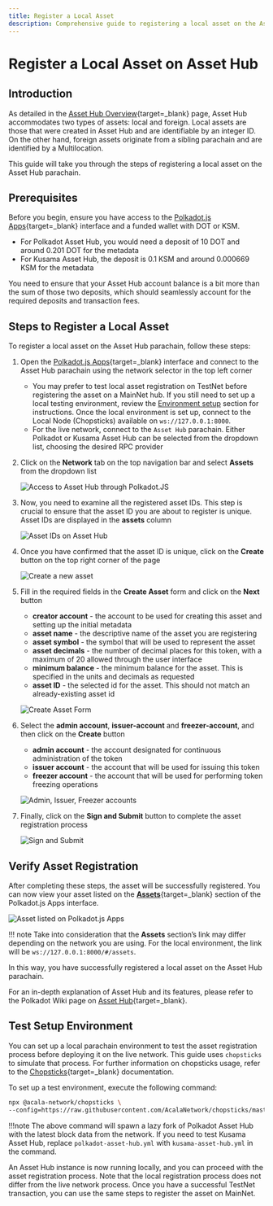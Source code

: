 ```yaml
---
title: Register a Local Asset
description: Comprehensive guide to registering a local asset on the Asset Hub system parachain, including step-by-step instructions.
---
```


# Register a Local Asset on Asset Hub

## Introduction

As detailed in the [Asset Hub Overview](./overview.md#local-assets){target=\_blank} page, Asset Hub accommodates two types of assets: local and foreign. Local assets are those that were created in Asset Hub and are identifiable by an integer ID. On the other hand, foreign assets originate from a sibling parachain and are identified by a Multilocation.

This guide will take you through the steps of registering a local asset on the Asset Hub parachain.

## Prerequisites

Before you begin, ensure you have access to the [Polkadot.js Apps](https://polkadot.js.org/apps/){target=\_blank} interface and a funded wallet with DOT or KSM.

- For Polkadot Asset Hub, you would need a deposit of 10 DOT and around 0.201 DOT for the metadata
- For Kusama Asset Hub, the deposit is 0.1 KSM and around 0.000669 KSM for the metadata

You need to ensure that your Asset Hub account balance is a bit more than the sum of those two deposits, which should seamlessly account for the required deposits and transaction fees.

## Steps to Register a Local Asset

To register a local asset on the Asset Hub parachain, follow these steps:

1. Open the [Polkadot.js Apps](https://polkadot.js.org/apps/){target=\_blank} interface and connect to the Asset Hub parachain using the network selector in the top left corner 

      - You may prefer to test local asset registration on TestNet before registering the asset on a MainNet hub. If you still need to set up a local testing environment, review the [Environment setup](#environment-setup) section for instructions. Once the local environment is set up, connect to the Local Node (Chopsticks) available on `ws://127.0.0.1:8000`. 
      - For the live network, connect to the `Asset Hub` parachain. Either Polkadot or Kusama Asset Hub can be selected from the dropdown list, choosing the desired RPC provider
    
2. Click on the **Network** tab on the top navigation bar and select **Assets** from the dropdown list
 
      ![Access to Asset Hub through Polkadot.JS](/polkadot-ecosystem-docs-draft/images/building-on-polkadot/parachains/asset-hub/register-a-local-asset/register-a-local-asset-1.webp) 

3. Now, you need to examine all the registered asset IDs. This step is crucial to ensure that the asset ID you are about to register is unique. Asset IDs are displayed in the **assets** column

      ![Asset IDs on Asset Hub](/polkadot-ecosystem-docs-draft/images/building-on-polkadot/parachains/asset-hub/register-a-local-asset/register-a-local-asset-2.webp)

4. Once you have confirmed that the asset ID is unique, click on the **Create** button on the top right corner of the page
   
      ![Create a new asset](/polkadot-ecosystem-docs-draft/images/building-on-polkadot/parachains/asset-hub/register-a-local-asset/register-a-local-asset-3.webp)

5. Fill in the required fields in the **Create Asset** form and click on the **Next** button
   
    - **creator account** - the account to be used for creating this asset and setting up the initial metadata
    - **asset name** - the descriptive name of the asset you are registering
    - **asset symbol** - the symbol that will be used to represent the asset
    - **asset decimals** - the number of decimal places for this token, with a maximum of 20 allowed through the user interface
    - **minimum balance** - the minimum balance for the asset. This is specified in the units and decimals as requested
    - **asset ID** - the selected id for the asset. This should not match an already-existing asset id
 
    ![Create Asset Form](/polkadot-ecosystem-docs-draft/images/building-on-polkadot/parachains/asset-hub/register-a-local-asset/register-a-local-asset-4.webp)

6. Select the **admin account**, **issuer-account** and **freezer-account**, and then click on the **Create** button

    - **admin account** - the account designated for continuous administration of the token      
    - **issuer account** - the account that will be used for issuing this token
    - **freezer account** - the account that will be used for performing token freezing operations

    ![Admin, Issuer, Freezer accounts](/polkadot-ecosystem-docs-draft/images/building-on-polkadot/parachains/asset-hub/register-a-local-asset/register-a-local-asset-5.webp)

7. Finally, click on the **Sign and Submit** button to complete the asset registration process

    ![Sign and Submit](/polkadot-ecosystem-docs-draft/images/building-on-polkadot/parachains/asset-hub/register-a-local-asset/registering-a-local-asset-6.webp)

## Verify Asset Registration

After completing these steps, the asset will be successfully registered. You can now view your asset listed on the [**Assets**](https://polkadot.js.org/apps/?rpc=wss%3A%2F%2Fasset-hub-polkadot-rpc.dwellir.com#/assets){target=\_blank} section of the Polkadot.js Apps interface.
      
![Asset listed on Polkadot.js Apps](/polkadot-ecosystem-docs-draft/images/building-on-polkadot/parachains/asset-hub/register-a-local-asset/register-a-local-asset-7.webp)

!!! note
    Take into consideration that the **Assets** section’s link may differ depending on the network you are using. For the local environment, the link will be `ws://127.0.0.1:8000/#/assets`.

In this way, you have successfully registered a local asset on the Asset Hub parachain.

For an in-depth explanation of Asset Hub and its features, please refer to the Polkadot Wiki page on [Asset Hub](https://wiki.polkadot.network/docs/learn-assets){target=\_blank}.

## Test Setup Environment

You can set up a local parachain environment to test the asset registration process before deploying it on the live network. This guide uses `chopsticks` to simulate that process. For further information on chopsticks usage, refer to the [Chopsticks](../../../dev-tools/chopsticks/overview.md){target=\_blank} documentation.

To set up a test environment, execute the following command:

```bash
npx @acala-network/chopsticks \
--config=https://raw.githubusercontent.com/AcalaNetwork/chopsticks/master/configs/polkadot-asset-hub.yml
```

!!!note 
    The above command will spawn a lazy fork of Polkadot Asset Hub with the latest block data from the network. If you need to test Kusama Asset Hub, replace `polkadot-asset-hub.yml` with `kusama-asset-hub.yml` in the command.

An Asset Hub instance is now running locally, and you can proceed with the asset registration process. Note that the local registration process does not differ from the live network process. Once you have a successful TestNet transaction, you can use the same steps to register the asset on MainNet.